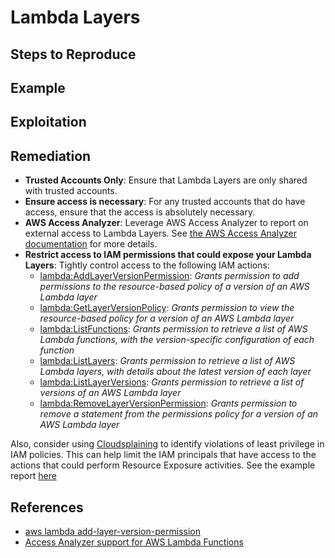 # Lambda Layers

## Steps to Reproduce

## Example

## Exploitation

## Remediation

* **Trusted Accounts Only**: Ensure that Lambda Layers are only shared with trusted accounts.
* **Ensure access is necessary**: For any trusted accounts that do have access, ensure that the access is absolutely necessary.
* **AWS Access Analyzer**: Leverage AWS Access Analyzer to report on external access to Lambda Layers. See [the AWS Access Analyzer documentation](https://docs.aws.amazon.com/IAM/latest/UserGuide/access-analyzer-resources.html#access-analyzer-lambda) for more details.
* **Restrict access to IAM permissions that could expose your Lambda Layers**: Tightly control access to the following IAM actions:
  - [lambda:AddLayerVersionPermission](https://docs.aws.amazon.com/lambda/latest/dg/API_AddLayerVersionPermission.html): _Grants permission to add permissions to the resource-based policy of a version of an AWS Lambda layer_
  - [lambda:GetLayerVersionPolicy](https://docs.aws.amazon.com/lambda/latest/dg/API_GetLayerVersionPolicy.html): _Grants permission to view the resource-based policy for a version of an AWS Lambda layer_
  - [lambda:ListFunctions](https://docs.aws.amazon.com/lambda/latest/dg/API_ListFunctions.html): _Grants permission to retrieve a list of AWS Lambda functions, with the version-specific configuration of each function_
  - [lambda:ListLayers](https://docs.aws.amazon.com/lambda/latest/dg/API_ListLayers.html): _Grants permission to retrieve a list of AWS Lambda layers, with details about the latest version of each layer_
  - [lambda:ListLayerVersions](https://docs.aws.amazon.com/lambda/latest/dg/API_ListLayerVersions.html): _Grants permission to retrieve a list of versions of an AWS Lambda layer_
  - [lambda:RemoveLayerVersionPermission](https://docs.aws.amazon.com/lambda/latest/dg/API_RemoveLayerVersionPermission.html): _Grants permission to remove a statement from the permissions policy for a version of an AWS Lambda layer_

Also, consider using [Cloudsplaining](https://github.com/salesforce/cloudsplaining/#cloudsplaining) to identify violations of least privilege in IAM policies. This can help limit the IAM principals that have access to the actions that could perform Resource Exposure activities. See the example report [here](https://opensource.salesforce.com/cloudsplaining/)

## References

* [aws lambda add-layer-version-permission](https://awscli.amazonaws.com/v2/documentation/api/latest/reference/lambda/add-layer-version-permission.html)
* [Access Analyzer support for AWS Lambda Functions](https://docs.aws.amazon.com/IAM/latest/UserGuide/access-analyzer-resources.html#access-analyzer-lambda)
